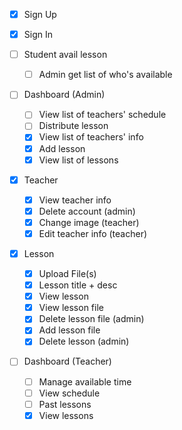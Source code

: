 - [X] Sign Up
- [X] Sign In

- [ ] Student avail lesson
  - [ ] Admin get list of who's available

- [ ] Dashboard (Admin)
  - [ ] View list of teachers' schedule
  - [ ] Distribute lesson
  - [X] View list of teachers' info
  - [X] Add lesson
  - [X] View list of lessons

- [X] Teacher
  - [X] View teacher info
  - [X] Delete account (admin)
  - [X] Change image (teacher)
  - [X] Edit teacher info (teacher)

- [X] Lesson
  - [X] Upload File(s)
  - [X] Lesson title + desc
  - [X] View lesson
  - [X] View lesson file
  - [X] Delete lesson file (admin)
  - [X] Add lesson file
  - [X] Delete lesson (admin)

- [ ] Dashboard (Teacher)
  - [ ] Manage available time
  - [ ] View schedule
  - [ ] Past lessons
  - [X] View lessons
